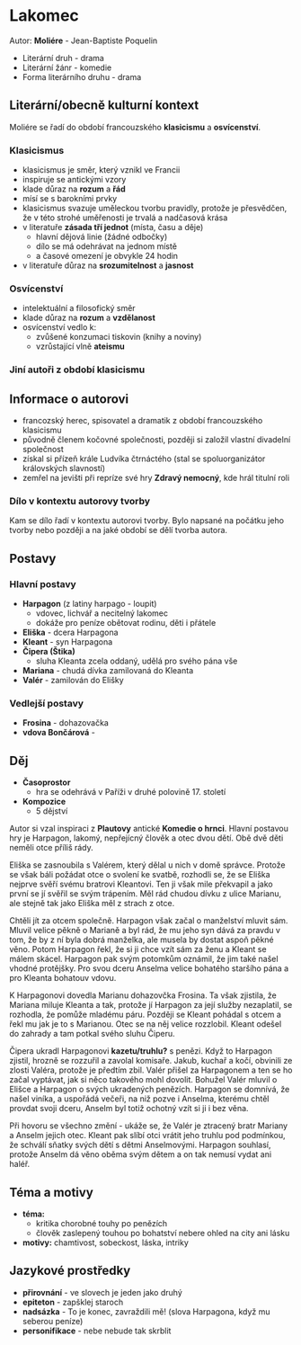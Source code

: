 # Lakomec

Autor: **Moliére** - Jean-Baptiste Poquelin

 - Literární druh - drama
 - Literární žánr - komedie
 - Forma literárního druhu - drama

## Literární/obecně kulturní kontext

Moliére se řadí do období francouzského **klasicismu** a **osvícenství**. 

### Klasicismus
 - klasicismus je směr, který vznikl ve Francii
 - inspiruje se antickými vzory
 - klade důraz na **rozum** a **řád**
 - mísí se s barokními prvky
 - klasicismus svazuje uměleckou tvorbu pravidly, protože je přesvědčen, že v této strohé uměřenosti je trvalá a nadčasová krása
 - v literatuře **zásada tří jednot** (místa, času a děje)
   - hlavní dějová linie (žádné odbočky)
   - dílo se má odehrávat na jednom místě
   - a časové omezení je obvykle 24 hodin
 - v literatuře důraz na **srozumitelnost** a **jasnost**

### Osvícenství
 - intelektuální a filosofický směr
 - klade důraz na **rozum** a **vzdělanost**
 - osvícenství vedlo k:
   - zvůšené konzumaci tiskovin (knihy a noviny)
   - vzrůstající vlně **ateismu**

### Jiní autoři z období klasicismu

## Informace o autorovi
 - francozský herec, spisovatel a dramatik z období francouzského klasicismu
 - původně členem kočovné společnosti, později si založil vlastní divadelní společnost
 - získal si přízeň krále Ludvíka čtrnáctého (stal se spoluorganizátor královských slavností)
 - zemřel na jevišti při repríze své hry **Zdravý nemocný**, kde hrál titulní roli

### Dílo v kontextu autorovy tvorby

Kam se dílo řadí v kontextu autorovi tvorby. Bylo napsané na počátku jeho tvorby nebo později a na jaké období se dělí tvorba autora.

## Postavy

### Hlavní postavy 
 - **Harpagon** (z latiny harpago - loupit)
   - vdovec, lichvář a necitelný lakomec
   - dokáže pro peníze obětovat rodinu, děti i přátele
 - **Eliška** - dcera Harpagona
 - **Kleant** - syn Harpagona
 - **Čipera (Štika)**
   - sluha Kleanta zcela oddaný, udělá pro svého pána vše
 - **Mariana** - chudá dívka zamilovaná do Kleanta
 - **Valér** - zamilován do Elišky

### Vedlejší postavy
 - **Frosina** - dohazovačka
 - **vdova Bončárová** - 

## Děj
 - **Časoprostor**
   - hra se odehrává v Paříži v druhé polovině 17. století
 - **Kompozice**
   - 5 dějství

Autor si vzal inspiraci z **Plautovy** antické **Komedie o hrnci**. Hlavní postavou hry je Harpagon, lakomý, nepřejícný člověk a otec dvou dětí. Obě dvě děti neměli otce příliš rády.

Eliška se zasnoubila s Valérem, který dělal u nich v domě správce. Protože se však báli požádat otce o svolení ke svatbě, rozhodli se, že se Eliška nejprve svěří svému bratrovi Kleantovi. Ten ji však mile překvapil a jako první se jí svěřil se svým trápením. Měl rád chudou dívku z ulice Marianu, ale stejně tak jako Eliška měl z strach z otce.

Chtěli jít za otcem společně. Harpagon však začal o manželství mluvit sám. Mluvil velice pěkně o Marianě a byl rád, že mu jeho syn dává za pravdu v tom, že by z ní byla dobrá manželka, ale musela by dostat aspoň pěkné věno. Potom Harpagon řekl, že si ji chce vzít sám za ženu a Kleant se málem skácel. Harpagon pak svým potomkům oznámil, že jim také našel vhodné protějšky. Pro svou dceru Anselma velice bohatého staršího pána a pro Kleanta bohatouv vdovu.

K Harpagonovi dovedla Marianu dohazovčka Frosina. Ta však zjistila, že Mariana miluje Kleanta a tak, protože jí Harpagon za její služby nezaplatil, se rozhodla, že pomůže mladému páru. Později se Kleant pohádal s otcem a řekl mu jak je to s Marianou. Otec se na něj velice rozzlobil. Kleant odešel do zahrady a tam potkal svého sluhu Čiperu.

Čipera ukradl Harpagonovi **kazetu/truhlu?** s penězi. Když to Harpagon zjistil, hrozně se rozzuřil a zavolal komisaře. Jakub, kuchař a kočí, obvinili ze zlosti Valéra, protože je předtím zbil. Valér přišel za Harpagonem a ten se ho začal vyptávat, jak si něco takového mohl dovolit. Bohužel Valér mluvil o Elišce a Harpagon o svých ukradených penězích. Harpagon se domnívá, že našel viníka, a uspořádá večeři, na niž pozve i Anselma, kterému chtěl provdat svoji dceru, Anselm byl totiž ochotný vzít si ji i bez věna.

Při hovoru se všechno změní - ukáže se, že Valér je ztracený bratr Mariany a Anselm jejich otec. Kleant pak slíbí otci vrátit jeho truhlu pod podmínkou, že schválí sňatky svých dětí s dětmi Anselmovými. Harpagon souhlasí, protože Anselm dá věno oběma svým dětem a on tak nemusí vydat ani haléř.

## Téma a motivy
 - **téma:**
   - kritika chorobné touhy po penězích
   - člověk zaslepený touhou po bohatství nebere ohled na city ani lásku
 - **motivy:** chamtivost, sobeckost, láska, intriky

## Jazykové prostředky
 - **přirovnání** - ve slovech je jeden jako druhý
 - **epiteton** - zapšklej staroch
 - **nadsázka** - To je konec, zavraždili mě! (slova Harpagona, když mu seberou peníze)
 - **personifikace** - nebe nebude tak skrblit
